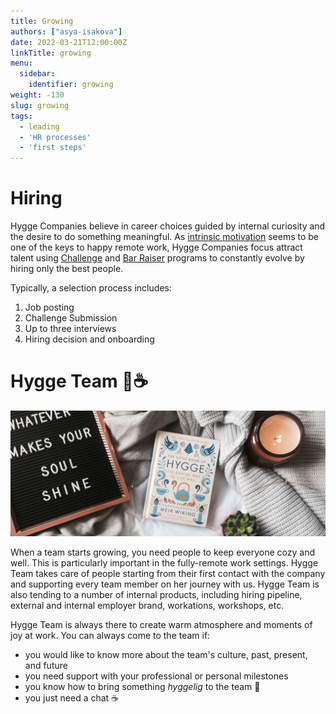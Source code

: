 ```yaml
---
title: Growing
authors: ["asya-isakova"]
date: 2022-03-21T12:00:00Z
linkTitle: growing
menu:
  sidebar:
    identifier: growing
weight: -130
slug: growing
tags:
  - leading
  - 'HR processes'
  - 'first steps'
---
```



# Hiring

Hygge Companies believe in career choices guided by internal curiosity and the desire to do something meaningful. As [intrinsic motivation](https://en.wikipedia.org/wiki/Motivation#Intrinsic) seems to be one of the keys to happy remote work, Hygge Companies focus attract talent using [Challenge](challenge-program) and [Bar Raiser](https://blog.aboutamazon.eu/working-at-amazon/what-is-a-bar-raiser-at-amazon) programs to constantly evolve by hiring only the best people.

Typically, a selection process includes:
1. Job posting
2. Challenge Submission
3. Up to three interviews
4. Hiring decision and onboarding

# Hygge Team 🧦☕️

![Hygge](/img/growing/Hygge.jpg)

When a team starts growing, you need people to keep everyone cozy and well. This is particularly important in the fully-remote work settings. Hygge Team takes care of people starting from their first contact with the company and supporting every team member on her journey with us. Hygge Team is also tending to a number of internal products, including hiring pipeline, external and internal employer brand, workations, workshops, etc.

Hygge Team is always there to create warm atmosphere and moments of joy at work. 
You can always come to the team if:
- you would like to know more about the team's culture, past, present, and future
- you need support with your professional or personal milestones
- you know how to bring something _hyggelig_ to the team 🧦
- you just need a chat ☕️